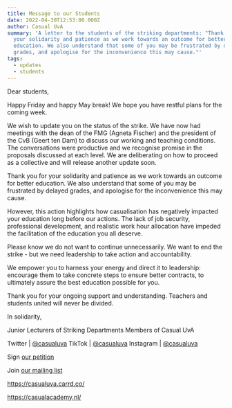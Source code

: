 ```yaml
---
title: Message to our Students
date: 2022-04-30T12:53:00.000Z
author: Casual UvA
summary: 'A letter to the students of the striking departments: "Thank you for
  your solidarity and patience as we work towards an outcome for better
  education. We also understand that some of you may be frustrated by delayed
  grades, and apologise for the inconvenience this may cause."'
tags:
  - updates
  - students
---
```


Dear students,

Happy Friday and happy May break! We hope you have restful plans for the coming week. 

We wish to update you on the status of the strike. We have now had meetings with the dean of the FMG (Agneta Fischer) and the president of the CvB (Geert ten Dam) to discuss our working and teaching conditions. The conversations were productive and we recognise promise in the proposals discussed at each level. We are deliberating on how to proceed as a collective and will release another update soon. 

Thank you for your solidarity and patience as we work towards an outcome for better education. We also understand that some of you may be frustrated by delayed grades, and apologise for the inconvenience this may cause.  

However, this action highlights how casualisation has negatively impacted your education long before our actions. The lack of job security, professional development, and realistic work hour allocation have impeded the facilitation of the education you all deserve. 

Please know we do not want to continue unnecessarily. We want to end the strike - but we need leadership to take action and accountability. 

We empower you to harness your energy and direct it to leadership: encourage them to take concrete steps to ensure better contracts, to ultimately assure the best education possible for you. 

Thank you for your ongoing support and understanding. Teachers and students united will never be divided. 

In solidarity,

Junior Lecturers of Striking Departments 
Members of Casual UvA 
 
Twitter | [@casualuva](https://twitter.com/casualuva)
TikTok | [@casualuva](https://www.tiktok.com/@casualuva)
Instagram | [@casualuva](https://www.instagram.com/casualuva/)
 
Sign [our petition](https://nocasualisationuva.petities.nl/?)
 
Join [our mailing list](https://lists.riseup.net/www/subscribe/casualuva)
 
https://casualuva.carrd.co/
 
https://casualacademy.nl/
